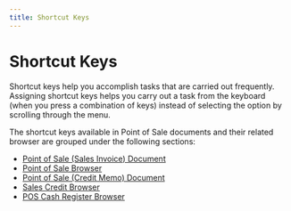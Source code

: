 ```yaml
---
title: Shortcut Keys
---
```


# Shortcut Keys


Shortcut keys help you accomplish tasks that are carried out frequently.  Assigning shortcut keys helps you carry out a task from the keyboard (when  you press a combination of keys) instead of selecting the option by scrolling  through the menu.


The shortcut keys available in Point of Sale documents and their related  browser are grouped under the following sections:

- [Point  of Sale (Sales Invoice) Document]({{site.pos_baseurl}}/ui/short-cut-keys/pos-si-doc/short-cut-keys/short_cut_keys_point_of_sale_invoice_profile.html)
- [Point  of Sale Browser]({{site.pos_baseurl}}/ui/short-cut-keys/browser/short-cut-keys/short_cut_keys_point_of_sale_browser.html)
- [Point  of Sale (Credit Memo) Document]({{site.pos_baseurl}}/ui/short-cut-keys/pos-cm-doc/short-cut-keys/short_cut_keys_point_of_sale_sales_credit_profile.html)
- [Sales  Credit Browser]({{site.pos_baseurl}}/ui/short-cut-keys/sales-credit-browser/short_cut_keys_sales_credit_browser.html)
- [POS  Cash Register Browser]({{site.pos_baseurl}}/ui/short-cut-keys/pos-cash-register-browser/short_cut_keys_pos_cash_registers_browser.html)

